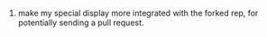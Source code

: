 
1. make my special display more integrated with the forked rep, for potentially sending a pull request.
